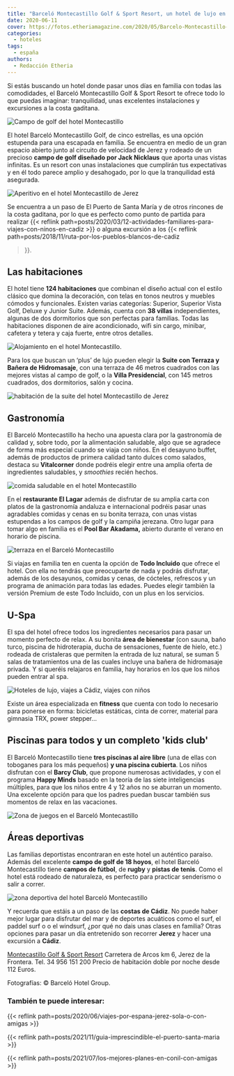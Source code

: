 ```yaml
---
title: "Barceló Montecastillo Golf & Sport Resort, un hotel de lujo en Jerez para toda la familia"
date: 2020-06-11
cover: https://fotos.etheriamagazine.com/2020/05/Barcelo-Montecastillo-aperitivo.jpg
categories: 
  - hoteles
tags: 
  - españa
authors: 
  - Redacción Etheria
---
```


Si estás buscando un hotel donde pasar unos días en familia con todas las comodidades, el Barceló Montecastillo Golf & Sport Resort te ofrece todo lo que puedas imaginar: tranquilidad, unas excelentes instalaciones y excursiones a la costa gaditana.

![Campo de golf del hotel Montecastillo](https://fotos.etheriamagazine.com/2020/05/Barcelo-Montecastillo-golf.jpg "Hotel Barceló Montecastillo y su campo de golf.")

El hotel Barceló Montecastillo Golf, de cinco estrellas, es una opción estupenda para 
una escapada en familia. Se encuentra en medio de un gran espacio abierto junto al 
circuito de velocidad de Jerez y rodeado de un precioso **campo de golf diseñado por 
Jack Nicklaus** que aporta unas vistas infinitas. Es un resort con unas instalaciones 
que cumplirán tus expectativas y en él todo parece amplio y desahogado, por lo que la 
tranquilidad está asegurada. 

![Aperitivo en el hotel Montecastillo de Jerez](https://fotos.etheriamagazine.com/2020/05/Barcelo-Montecastillo-aperitivo.jpg "Aperitivo en el hotel.")

Se encuentra a un paso de El Puerto de Santa María y de otros rincones de la costa 
gaditana, por lo que es perfecto como punto de partida para realizar {{< reflink 
path=posts/2020/03/12-actividades-familiares-para-viajes-con-ninos-en-cadiz >}} o alguna 
excursión a los {{< reflink path=posts/2018/11/ruta-por-los-pueblos-blancos-de-cadiz 
>}}. 

## Las habitaciones

El hotel tiene **124 habitaciones** que combinan el diseño actual con el estilo clásico 
que domina la decoración, con telas en tonos neutros y muebles cómodos y funcionales. 
Existen varias categorías: Superior, Superior Vista Golf, Deluxe y Junior Suite. Además, 
cuenta con **38 villas** independientes, algunas de dos dormitorios que son perfectas 
para familias. Todas las habitaciones disponen de aire acondicionado, wifi sin cargo, 
minibar, cafetera y tetera y caja fuerte, entre otros detalles. 

![Alojamiento en el hotel Montecastillo.](https://fotos.etheriamagazine.com/2020/05/Barcelo-montecastillo-villa.jpg "Villa de 2 habitaciones.")

Para los que buscan un ‘plus’ de lujo pueden elegir la **Suite con Terraza y Bañera de 
Hidromasaje**, con una terraza de 46 metros cuadrados con las mejores vistas al campo de 
golf, o la **Villa Presidencial**, con 145 metros cuadrados, dos dormitorios, salón y 
cocina. 

![habitación de la suite del hotel Montecastillo de Jerez](https://fotos.etheriamagazine.com/2020/05/Barcelo-Montecastillo-suite-terraza.jpg "Suite con terraza y bañera de hidromasaje.")

## Gastronomía

El Barceló Montecastillo ha hecho una apuesta clara por la gastronomía de calidad y, 
sobre todo, por la alimentación saludable, algo que se agradece de forma más especial 
cuando se viaja con niños. En el desayuno buffet, además de productos de primera calidad 
tanto dulces como salados, destaca su **Vitalcorner** donde podréis elegir entre una 
amplia oferta de ingredientes saludables, y _smoothies_ recién hechos. 

![comida saludable en el hotel Montecastillo](https://fotos.etheriamagazine.com/2020/05/Barcelo-Montecastillo-vital-corner.jpg "Vitalcorner.")

En el **restaurante El Lagar** además de disfrutar de su amplia carta con platos de la 
gastronomía andaluza e internacional podréis pasar unas agradables comidas y cenas en su 
bonita terraza, con unas vistas estupendas a los campos de golf y la campiña jerezana. 
Otro lugar para tomar algo en familia es el **Pool Bar Akadama,** abierto durante el 
verano en horario de piscina. 

![terraza en el Barceló Montecastillo](https://fotos.etheriamagazine.com/2020/05/Barcelo-Montecastillo-Terraza-El-Lagar.jpg "Terraza del restaurante El Lagar.")

Si viajas en familia ten en cuenta la opción de **Todo Incluido** que ofrece el hotel. 
Con ella no tendrás que preocuparte de nada y podrás disfrutar, además de los desayunos, 
comidas y cenas, de cócteles, refrescos y un programa de animación para todas las 
edades. Puedes elegir también la versión Premium de este Todo Incluido, con un plus en 
los servicios. 

## U-Spa

El spa del hotel ofrece todos los ingredientes necesarios para pasar un momento perfecto 
de relax. A su bonita **área de bienestar** (con sauna, baño turco, piscina de 
hidroterapia, ducha de sensaciones, fuente de hielo, etc.) rodeada de cristaleras que 
permiten la entrada de luz natural, se suman 5 salas de tratamientos una de las cuales 
incluye una bañera de hidromasaje privada. Y si queréis relajaros en familia, hay 
horarios en los que los niños pueden entrar al spa. 

![Hoteles de lujo, viajes a Cádiz, viajes con niños](https://fotos.etheriamagazine.com/2020/05/Barcelo-Montecastillo-spa.jpg "Zona de hidroterapia del U-Spa.")

Existe un área especializada en **fitness** que cuenta con todo lo necesario para 
ponerse en forma: bicicletas estáticas, cinta de correr, material para gimnasia TRX, 
power stepper… 

## Piscinas para todos y un completo 'kids club'

El Barceló Montecastillo tiene **tres piscinas al aire libre** (una de ellas con 
toboganes para los más pequeños) **y una piscina cubierta**. Los niños disfrutan con el 
**Barcy Club**, que propone numerosas actividades, y con el programa **Happy Minds** 
basado en la teoría de las siete inteligencias múltiples, para que los niños entre 4 y 
12 años no se aburran un momento. Una excelente opción para que los padres puedan buscar 
también sus momentos de relax en las vacaciones. 

![Zona de juegos en el Barceló Montecastillo](https://fotos.etheriamagazine.com/2020/05/Barcelo-Montecastillo-piscina-ninos.jpg "Piscina para niños.")

## Áreas deportivas

Las familias deportistas encontraran en este hotel un auténtico paraíso. Además del 
excelente **campo de golf de 18 hoyos**, el hotel Barceló Montecastillo tiene **campos 
de fútbol**, de **rugby** y **pistas de tenis**. Como el hotel está rodeado de 
naturaleza, es perfecto para practicar senderismo o salir a correr. 

![zona deportiva del hotel Barceló Montecastillo](https://fotos.etheriamagazine.com/2020/05/Barcelo-montecastillo-campos-futbol.jpg "Campos de fútbol.")

Y recuerda que estáis a un paso de las **costas de Cádiz**. No puede haber mejor lugar 
para disfrutar del mar y de deportes acuáticos como el surf, el paddel surf o o el 
windsurf, ¿por qué no dais unas clases en familia? Otras opciones para pasar un día 
entretenido son recorrer **Jerez** y hacer una excursión a **Cádiz**. 

[Montecastillo Golf & Sport 
Resort](https://www.barcelo.com/es-es/barcelo-montecastillo-golf/) Carretera de Arcos km 
6, Jerez de la Frontera. Tel. 34 956 151 200 Precio de habitación doble por noche desde 
112 Euros. 

Fotografías: © Barceló Hotel Group. 

### También te puede interesar:

{{< reflink path=posts/2020/06/viajes-por-espana-jerez-sola-o-con-amigas >}} 

{{< reflink path=posts/2021/11/guia-imprescindible-el-puerto-santa-maria >}} 

{{< reflink path=posts/2021/07/los-mejores-planes-en-conil-con-amigas >}}
